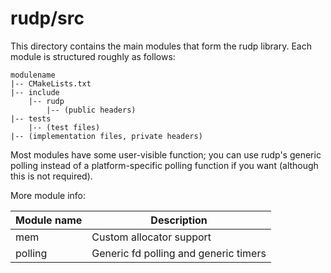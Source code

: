 # rudp/src

This directory contains the main modules that form the rudp library.
Each module is structured roughly as follows:

~~~
modulename
|-- CMakeLists.txt
|-- include
    |-- rudp
        |-- (public headers)
|-- tests
    |-- (test files)
|-- (implementation files, private headers)
~~~

Most modules have some user-visible function; you can use rudp's generic polling instead of a platform-specific polling function if you want (although this is not required).

More module info:

| Module name | Description                           |
|-------------|---------------------------------------|
|     mem     | Custom allocator support              |
|   polling   | Generic fd polling and generic timers |


